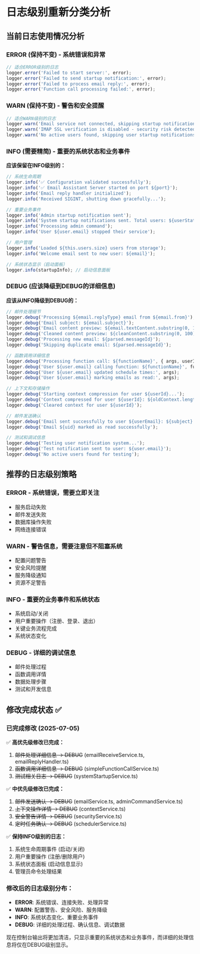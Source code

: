 # 日志级别重新分类分析

## 当前日志使用情况分析

### ERROR (保持不变) - 系统错误和异常
```typescript
// 适合ERROR级别的日志
logger.error('Failed to start server:', error);
logger.error('Failed to send startup notification:', error);
logger.error('Failed to process email reply:', error);
logger.error('Function call processing failed:', error);
```

### WARN (保持不变) - 警告和安全提醒
```typescript
// 适合WARN级别的日志  
logger.warn('Email service not connected, skipping startup notification');
logger.warn('IMAP SSL verification is disabled - security risk detected');
logger.warn('No active users found, skipping user startup notifications');
```

### INFO (需要精简) - 重要的系统状态和业务事件
**应该保留在INFO级别的：**
```typescript
// 系统生命周期
logger.info('✅ Configuration validated successfully');
logger.info('✅ Email Assistant Server started on port ${port}');
logger.info('Email reply handler initialized');
logger.info('Received SIGINT, shutting down gracefully...');

// 重要业务事件
logger.info('Admin startup notification sent');
logger.info('System startup notifications sent. Total users: ${userStats.total}');
logger.info('Processing admin command');
logger.info('User ${user.email} stopped their service');

// 用户管理
logger.info('Loaded ${this.users.size} users from storage');
logger.info('Welcome email sent to new user: ${email}');

// 系统状态显示（启动面板）
logger.info(startupInfo); // 启动信息面板
```

### DEBUG (应该降级到DEBUG的详细信息)
**应该从INFO降级到DEBUG的：**
```typescript
// 邮件处理细节
logger.debug('Processing ${email.replyType} email from ${email.from}');
logger.debug('Email subject: ${email.subject}');
logger.debug('Email content preview: ${email.textContent.substring(0, 100)}...');
logger.debug('Cleaned content preview: ${cleanContent.substring(0, 100)}...');
logger.debug('Processing new email: ${parsed.messageId}');
logger.debug('Skipping duplicate email: ${parsed.messageId}');

// 函数调用详细信息
logger.debug('Processing function call: ${functionName}', { args, userId });
logger.debug('User ${user.email} calling function: ${functionName}', functionArgs);
logger.debug('User ${user.email} updated schedule times:', args);
logger.debug('User ${user.email} marking emails as read:', args);

// 上下文和存储操作
logger.debug('Starting context compression for user ${userId}...');
logger.debug('Context compressed for user ${userId}: ${oldContext.length} entries → 1 compressed entry');
logger.debug('Cleared context for user ${userId}');

// 邮件发送确认
logger.debug('Email sent successfully to user ${userEmail}: ${subject}');
logger.debug('Email ${uid} marked as read successfully');

// 测试和调试信息
logger.debug('Testing user notification system...');
logger.debug('Test notification sent to user: ${user.email}');
logger.debug('No active users found for testing');
```

## 推荐的日志级别策略

### ERROR - 系统错误，需要立即关注
- 服务启动失败
- 邮件发送失败
- 数据库操作失败
- 网络连接错误

### WARN - 警告信息，需要注意但不阻塞系统
- 配置问题警告
- 安全风险提醒
- 服务降级通知
- 资源不足警告

### INFO - 重要的业务事件和系统状态
- 系统启动/关闭
- 用户重要操作（注册、登录、退出）
- 关键业务流程完成
- 系统状态变化

### DEBUG - 详细的调试信息
- 邮件处理过程
- 函数调用详情
- 数据处理步骤
- 测试和开发信息

## 修改完成状态 ✅

### 已完成修改 (2025-07-05)
✅ **高优先级修改已完成：**
1. ~~邮件处理详细信息 → DEBUG~~ (emailReceiveService.ts, emailReplyHandler.ts)
2. ~~函数调用详细信息 → DEBUG~~ (simpleFunctionCallService.ts)
3. ~~测试相关日志 → DEBUG~~ (systemStartupService.ts)

✅ **中优先级修改已完成：**
1. ~~邮件发送确认 → DEBUG~~ (emailService.ts, adminCommandService.ts)
2. ~~上下文操作详情 → DEBUG~~ (contextService.ts)
3. ~~安全警告详情 → DEBUG~~ (securityService.ts)
4. ~~定时任务确认 → DEBUG~~ (schedulerService.ts)

✅ **保持INFO级别的日志：**
1. 系统生命周期事件 (启动/关闭)
2. 用户重要操作 (注册/删除用户)
3. 系统状态面板 (启动信息显示)
4. 管理员命令处理结果

### 修改后的日志级别分布：
- **ERROR**: 系统错误、连接失败、处理异常
- **WARN**: 配置警告、安全风险、服务降级
- **INFO**: 系统状态变化、重要业务事件
- **DEBUG**: 详细的处理过程、确认信息、调试数据

现在控制台输出将更加清洁，只显示重要的系统状态和业务事件，而详细的处理信息将仅在DEBUG级别显示。